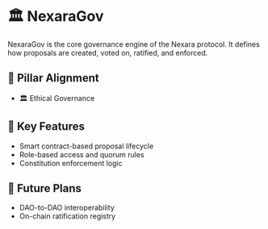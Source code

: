 # 🏛️ NexaraGov

NexaraGov is the core governance engine of the Nexara protocol. It defines how proposals are created, voted on, ratified, and enforced.

## 🔗 Pillar Alignment

- 🏛️ Ethical Governance

## 🔧 Key Features

- Smart contract-based proposal lifecycle
- Role-based access and quorum rules
- Constitution enforcement logic

## 🔮 Future Plans

- DAO-to-DAO interoperability
- On-chain ratification registry
